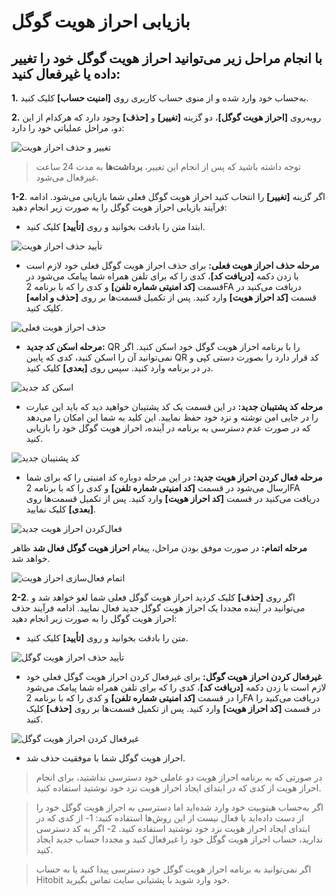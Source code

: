 # بازیابی احراز هویت گوگل

## با انجام مراحل زیر می‌توانید احراز هویت گوگل خود را تغییر داده یا غیرفعال کنید:

**1.**	به‌حساب خود وارد شده و از منوی حساب کاربری روی **[امنیت حساب]** کلیک کنید.

**2.**	روبه‌روی **[احراز هویت گوگل]**، دو گزینه **[تغییر]** و **[حذف]** وجود دارد که هرکدام از این دو، مراحل عملیاتی خود را دارد:

![تغییر و حذف احراز هویت](./Images/How-to-Reset-Google-Authentication1.png)

> توجه داشته باشید که پس از انجام این تغییر، **برداشت‌ها** به مدت 24 ساعت غیرفعال می‌شود.

**1-2**. اگر گزینه **[تغییر]** را انتخاب کنید احراز هویت گوگل فعلی شما بازیابی می‌شود. ادامه فرآیند بازیابی احراز هویت گوگل را به صورت زیر انجام دهید:

- ابتدا متن را بادقت بخوانید و روی **[تأیید]** کلیک کنید.

![تأیید حذف احراز هویت](./Images/How-to-Reset-Google-Authentication8.png)

- **مرحله حذف احراز هویت فعلی:** برای حذف احراز هویت گوگل فعلی خود لازم است با زدن دکمه **[دریافت کد]**، کدی را که برای تلفن همراه شما پیامک می‌شود در قسمت **[کد امنیتی شماره تلفن]** و کدی را که با برنامه 2FA دریافت می‌کنید در قسمت **[کد احراز هویت]** وارد کنید. پس از تکمیل قسمت‌ها بر روی **[حذف و ادامه]** کلیک کنید.

![حذف احراز هویت فعلی](./Images/How-to-Reset-Google-Authentication2.png)


- **مرحله اسکن کد جدید:** QR را با برنامه احراز هویت گوگل خود اسکن کنید. اگر نمی‌توانید آن را اسکن کنید، کدی که پایین QR کد قرار دارد را بصورت دستی کپی و در در برنامه وارد کنید. سپس روی **[بعدی]** کلیک کنید.
 
![اسکن کد جدید](./Images/How-to-Reset-Google-Authentication3.png)
 
- **مرحله کد پشتیبان جدید:** در این قسمت یک کد پشتیبان خواهید دید که باید این عبارت را در جایی امن نوشته و نزد خود حفظ نمایید. این کلید به شما این امکان را می‌دهد که در صورت عدم دسترسی به برنامه در آینده، احراز هویت گوگل خود را بازیابی کنید.

![کد پشتیبان جدید](./Images/How-to-Reset-Google-Authentication4.png)

- **مرحله فعال کردن احراز هویت جدید:** در این مرحله دوباره کد امنیتی را که برای شما ارسال می‌شود در قسمت **[کد امنیتی شماره تلفن]** و کدی را که با برنامه 2FA دریافت می‌کنید در قسمت **[کد احراز هویت]** وارد کنید. پس از تکمیل قسمت‌ها روی **[بعدی]** کلیک نمایید.

![فعال‌کردن احراز هویت جدید](./Images/How-to-Reset-Google-Authentication5.png)


**مرحله اتمام:** در صورت موفق بودن مراحل، پیغام **احراز هویت گوگل فعال شد** ظاهر خواهد شد.

![اتمام فعال‌سازی احراز هویت](./Images/How-to-Reset-Google-Authentication6.png)

**2-2**. اگر روی **[حذف]** کلیک کردید احراز هویت گوگل فعلی شما لغو خواهد شد و می‌توانید در آینده مجددا یک احراز هویت گوگل جدید فعال نمایید. ادامه فرآیند حذف احراز هویت گوگل را به صورت زیر انجام دهید:

 
- متن را بادقت بخوانید و روی **[تأیید]** کلیک کنید.

![تأیید حذف احراز هویت گوگل](./Images/How-to-Reset-Google-Authentication8.png)

- **غیرفعال کردن احراز هویت گوگل:** برای غیرفعال کردن احراز هویت گوگل فعلی خود لازم است با زدن دکمه **[دریافت کد]**، کدی را که برای تلفن همراه شما پیامک می‌شود را در قسمت **[کد امنیتی شماره تلفن]** و کدی را که با برنامه 2FA دریافت می‌کنید را در قسمت **[کد احراز هویت]** وارد کنید. پس از تکمیل قسمت‌ها بر روی **[حذف]** کلیک کنید.

![غیرفعال کردن احراز هویت گوگل](./Images/How-to-Reset-Google-Authentication7.png)
- احراز هویت گوگل شما با موفقیت حذف شد.

> در صورتی که به برنامه احراز هویت دو عاملی خود دسترسی نداشتید، برای انجام احراز هویت از کدی که در ابتدای ایجاد احراز هویت نزد خود نوشتید استفاده کنید. 
    
> اگر به‌حساب هیتوبیت خود وارد شده‌اید اما دسترسی به احراز هویت گوگل خود را از دست داده‌اید یا فعال نیست از این روش‌ها استفاده کنید: 1- از کدی که در ابتدای ایجاد احراز هویت نزد خود نوشتید استفاده کنید. 2- اگر به کد دسترسی ندارید، حساب احراز هویت گوگل خود را غیرفعال کنید و مجددا حساب جدید ایجاد کنید.

> اگر نمی‌توانید به برنامه احراز هویت گوگل خود دسترسی پیدا کنید یا به حساب Hitobit خود وارد شوید با پشتیانی سایت تماس بگیرید. 



